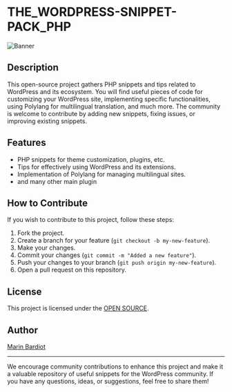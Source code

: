 # THE_WORDPRESS-SNIPPET-PACK_PHP


![Banner](snippet.png)

## Description

This open-source project gathers PHP snippets and tips related to WordPress and its ecosystem. You will find useful pieces of code for customizing your WordPress site, implementing specific functionalities, using Polylang for multilingual translation, and much more. The community is welcome to contribute by adding new snippets, fixing issues, or improving existing snippets.

## Features

- PHP snippets for theme customization, plugins, etc.
- Tips for effectively using WordPress and its extensions.
- Implementation of Polylang for managing multilingual sites.
- and many other main plugin

## How to Contribute

If you wish to contribute to this project, follow these steps:

1. Fork the project.
2. Create a branch for your feature (`git checkout -b my-new-feature`).
3. Make your changes.
4. Commit your changes (`git commit -m "Added a new feature"`).
5. Push your changes to your branch (`git push origin my-new-feature`).
6. Open a pull request on this repository.

## License

This project is licensed under the [OPEN SOURCE](https://opensource.org/osd/).

## Author

[Marin Bardiot]([github_profile_link](https://github.com/bardiotmarin))

---

We encourage community contributions to enhance this project and make it a valuable repository of useful snippets for the WordPress community. If you have any questions, ideas, or suggestions, feel free to share them!




